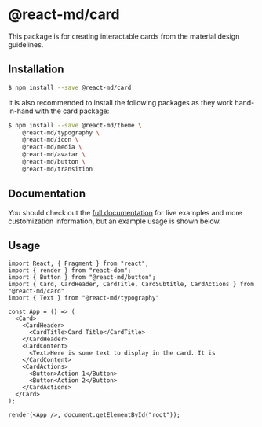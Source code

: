 # @react-md/card

This package is for creating interactable cards from the material design
guidelines.

## Installation

```sh
$ npm install --save @react-md/card
```

It is also recommended to install the following packages as they work
hand-in-hand with the card package:

```sh
$ npm install --save @react-md/theme \
    @react-md/typography \
    @react-md/icon \
    @react-md/media \
    @react-md/avatar \
    @react-md/button \
    @react-md/transition
```

<!-- DOCS_REMOVE -->

## Documentation

You should check out the
[full documentation](https://react-md.dev/packages/card) for live examples and
more customization information, but an example usage is shown below.

<!-- DOCS_REMOVE_END -->

<!-- INCLUDING_STYLES -->

## Usage

```tsx
import React, { Fragment } from "react";
import { render } from "react-dom";
import { Button } from "@react-md/button";
import { Card, CardHeader, CardTitle, CardSubtitle, CardActions } from "@react-md/card"
import { Text } from "@react-md/typography"

const App = () => (
  <Card>
    <CardHeader>
      <CardTitle>Card Title</CardTitle>
    </CardHeader>
    <CardContent>
      <Text>Here is some text to display in the card. It is
    </CardContent>
    <CardActions>
      <Button>Action 1</Button>
      <Button<Action 2</Button>
    </CardActions>
  </Card>
);

render(<App />, document.getElementById("root"));
```
